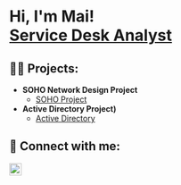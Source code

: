 <h1>Hi, I'm Mai! <br/><a href="https://www.linkedin.com/in/maihmoua/">Service Desk Analyst</a></h1>

<h2>👨‍💻 Projects:</h2>

- <b>SOHO Network Design Project</b>
  - [SOHO Project](https://github.com/mmoua02/SOHO-Network-Design-Project/tree/main)
- <b>Active Directory Project)</b>
  - [Active Directory](https://github.com/mmoua02/Active-Directory) <b><i></b></i>
  

<h2> 🤳 Connect with me:</h2>


[<img align="left" alt="JoshMadakor | LinkedIn" width="22px" src="https://cdn.jsdelivr.net/npm/simple-icons@v3/icons/linkedin.svg" />][linkedin]

[linkedin]: https://linkedin.com/in/maihmoua

<!--
**joshmadakor1/joshmadakor1** is a ✨ _special_ ✨ repository because its `README.md` (this file) appears on your GitHub profile.

Here are some ideas to get you started:

- 🔭 I’m currently working on ...
- 🌱 I’m currently learning ...
- 👯 I’m looking to collaborate on ...
- 🤔 I’m looking for help with ...
- 💬 Ask me about ...
- 📫 How to reach me: ...
- 😄 Pronouns: ...
- ⚡ Fun fact: ...
-->
